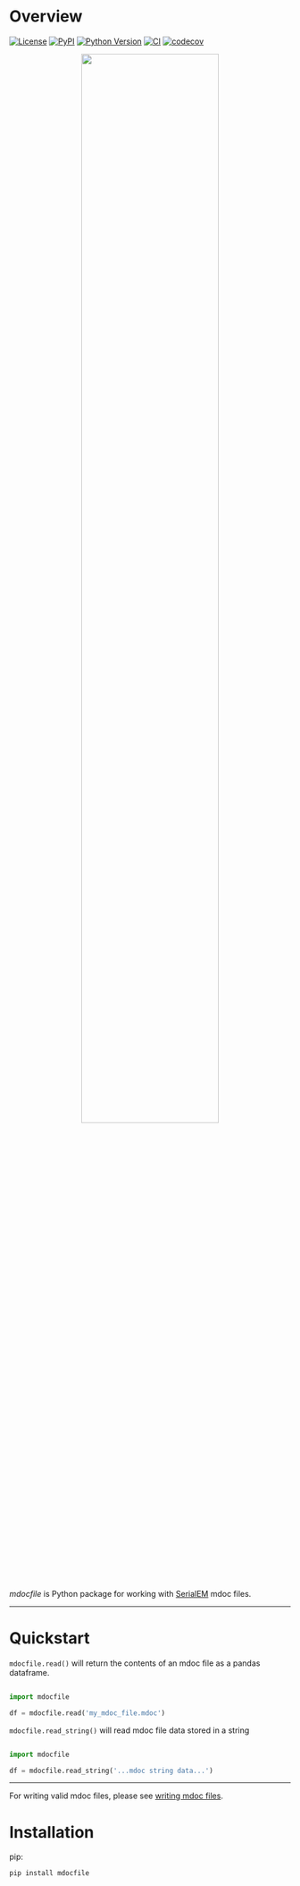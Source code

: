 # Overview

[![License](https://img.shields.io/pypi/l/mdocfile.svg?color=green)](https://github.com/teamtomo/mdocfile/raw/main/LICENSE)
[![PyPI](https://img.shields.io/pypi/v/mdocfile.svg?color=green)](https://pypi.org/project/mdocfile)
[![Python Version](https://img.shields.io/pypi/pyversions/mdocfile.svg?color=green)](https://python.org)
[![CI](https://github.com/teamtomo/mdocfile/actions/workflows/ci.yml/badge.svg)](https://github.com/teamtomo/mdocfile/actions/workflows/ci.yml)
[![codecov](https://codecov.io/gh/teamtomo/mdocfile/branch/main/graph/badge.svg)](https://codecov.io/gh/teamtomo/mdocfile)

<p align="center" width="100%">
    <img width="70%" src="https://user-images.githubusercontent.
com/7307488/205445941-8db4ad0e-648a-446e-812d-bd1b81ec19b8.png"> 
</p>

*mdocfile* is Python package for working with 
[SerialEM](https://bio3d.colorado.edu/SerialEM/) 
mdoc files.

---

# Quickstart

`mdocfile.read()` will return the contents of an mdoc file as a pandas 
dataframe.

```python

import mdocfile

df = mdocfile.read('my_mdoc_file.mdoc')
```

`mdocfile.read_string()` will read mdoc file data stored in a string

```python

import mdocfile

df = mdocfile.read_string('...mdoc string data...')
```

---

For writing valid mdoc files, please see [writing mdoc files](./writing.md).

# Installation

pip:

```shell
pip install mdocfile
```